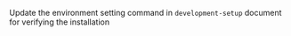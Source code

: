 Update the environment setting command in `development-setup` document for verifying the installation

